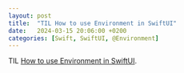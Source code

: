 ```yaml
---
layout: post
title:  "TIL How to use Environment in SwiftUI"
date:   2024-03-15 20:06:00 +0200
categories: [Swift, SwiftUI, @Environment]
---
```

TIL [How to use Environment in SwiftUI](https://medium.com/swiftly-engineered-ios/how-to-use-environment-in-swiftui-bd34695f0cdb).

